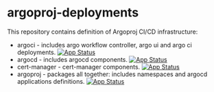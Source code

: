 # argoproj-deployments

This repository contains definition of Argoproj CI/CD infrastructure:

- argoci - includes argo workflow controller, argo ui and argo ci deployments. [![App Status](https://cd.apps.argoproj.io/api/badge?name=argoci)](https://cd.apps.argoproj.io/applications/argoci)
- argocd - includes argocd components. [![App Status](https://cd.apps.argoproj.io/api/badge?name=argo-cd)](https://cd.apps.argoproj.io/applications/argo-cd)
- cert-manager - cert-manager components. [![App Status](https://cd.apps.argoproj.io/api/badge?name=cert-manager)](https://cd.apps.argoproj.io/applications/cert-manager)
- argoproj - packages all together: includes namespaces and argocd applications definitions. [![App Status](https://cd.apps.argoproj.io/api/badge?name=argoproj)](https://cd.apps.argoproj.io/applications/argoproj)
